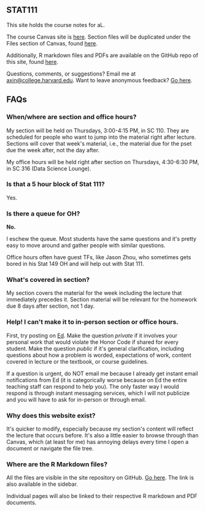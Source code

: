 ## STAT111

This site holds the course notes for aL. 

The course Canvas site is [here](https://canvas.harvard.edu/courses/119000). Section files will be duplicated under the Files section of Canvas, found [here](https://canvas.harvard.edu/courses/119000/files/folder/Section%20Materials/aL).

Additionally, R markdown files and PDFs are available on the GitHub repo of this site, found [here](https://github.com/awqx/stat111-2023). 

Questions, comments, or suggestions? Email me at axin@college.harvard.edu. Want to leave anonymous feedback? [Go here](https://admonymous.co/al). 

## FAQs

### When/where are section and office hours?

My section will be held on Thursdays, 3:00-4:15 PM, in SC 110. They are scheduled for people who want to jump into the material right after lecture. Sections will cover that week's material, i.e., the material due for the pset due the week after, not the day after. 

My office hours will be held right after section on Thursdays, 4:30-6:30 PM, in SC 316 (Data Science Lounge). 

### Is that a 5 hour block of Stat 111?

Yes.

### Is there a queue for OH?

**No.** 

I eschew the queue. Most students have the same questions and it's pretty easy to move around and gather people with similar questions.

Office hours often have guest TFs, like Jason Zhou, who sometimes gets bored in his Stat 149 OH and will help out with Stat 111. 

### What's covered in section?

My section covers the material for the week including the lecture that immediately precedes it. Section material will be relevant for the homework due 8 days after section, not 1 day.

### Help! I can't make it to in-person section or office hours. 

First, try posting on [Ed](https://edstem.org/us/courses/32950/discussion/). Make the question *private* if it involves your personal work that would violate the Honor Code if shared for every student. Make the question *public* if it's general clarification, including questions about how a problem is worded, expectations of work, content covered in lecture or the textbook, or course guidelines. 

If a question is urgent, do NOT email me because I already get instant email notifications from Ed (it is categorically worse because on Ed the entire teaching staff can respond to help you). The only faster way I would respond is through instant messaging services, which I will not publicize and you will have to ask for in-person or through email. 

### Why does this website exist?

It's quicker to modify, especially because my section's content will reflect the lecture that occurs before. It's also a little easier to browse through than Canvas, which (at least for me) has annoying delays every time I open a document or navigate the file tree. 

### Where are the R Markdown files? 

All the files are visible in the site repository on GitHub. [Go here](https://github.com/awqx/stat111-2023). The link is also available in the sidebar. 

Individual pages will also be linked to their respective R markdown and PDF documents.